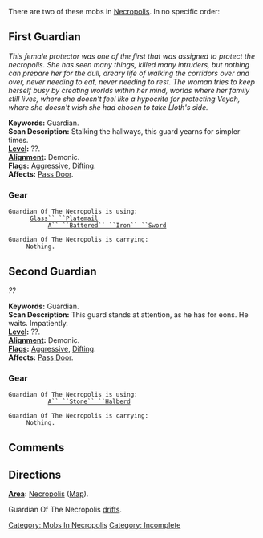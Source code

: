 There are two of these mobs in
[Necropolis](:Category:Necropolis.md "wikilink"). In no specific order:

## First Guardian

*This female protector was one of the first that was assigned to protect
the necropolis. She has seen many things, killed many intruders, but
nothing can prepare her for the dull, dreary life of walking the
corridors over and over, never needing to eat, never needing to rest.
The woman tries to keep herself busy by creating worlds within her mind,
worlds where her family still lives, where she doesn't feel like a
hypocrite for protecting Veyah, where she doesn't wish she had chosen to
take Lloth's side.*

**Keywords:** Guardian.  
**Scan Description:** Stalking the hallways, this guard yearns for
simpler times.  
**[Level](Level.md "wikilink"):** ??.  
**[Alignment](Alignment.md "wikilink"):** Demonic.  
**[Flags](:Category:_Mob_Types.md "wikilink"):**
[Aggressive](Aggressive_Mobs.md "wikilink"),
[Difting](Drifting_Mobs.md "wikilink").  
**Affects:** [Pass Door](Pass_Door "wikilink").  

### Gear

`Guardian Of The Necropolis is using:`  
<worn on body>`      `[`Glass`` ``Platemail`](Glass_Platemail "wikilink")  
<wielded>`           `[`A`` ``Battered`` ``Iron`` ``Sword`](Battered_Iron_Sword.md "wikilink")

`Guardian Of The Necropolis is carrying:`  
`     Nothing.`

## Second Guardian

*??*

**Keywords:** Guardian.  
**Scan Description:** This guard stands at attention, as he has for
eons. He waits. Impatiently.  
**[Level](Level.md "wikilink"):** ??.  
**[Alignment](Alignment.md "wikilink"):** Demonic.  
**[Flags](:Category:_Mob_Types.md "wikilink"):**
[Aggressive](Aggressive_Mobs.md "wikilink"),
[Difting](Drifting_Mobs.md "wikilink").  
**Affects:** [Pass Door](Pass_Door "wikilink").  

### Gear

`Guardian Of The Necropolis is using:`  
<wielded>`           `[`A`` ``Stone`` ``Halberd`](Stone_Halberd.md "wikilink")

`Guardian Of The Necropolis is carrying:`  
`     Nothing.`

## Comments

## Directions

**[Area](:Category:_Areas.md "wikilink"):**
[Necropolis](:Category:_Necropolis.md "wikilink")
([Map](Necropolis_Map.md "wikilink")).

Guardian Of The Necropolis [drifts](Drifting_Mobs.md "wikilink").

[Category: Mobs In Necropolis](Category:_Mobs_In_Necropolis "wikilink")
[Category: Incomplete](Category:_Incomplete "wikilink")
